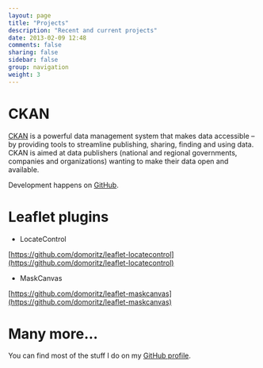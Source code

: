 ```yaml
---
layout: page
title: "Projects"
description: "Recent and current projects"
date: 2013-02-09 12:48
comments: false
sharing: false
sidebar: false
group: navigation
weight: 3
---
```


# CKAN

[CKAN](http://www.ckan.org) is a powerful data management system that makes data accessible – by providing tools to streamline publishing, sharing, finding and using data. CKAN is aimed at data publishers (national and regional governments, companies and organizations) wanting to make their data open and available.

Development happens on [GitHub](https://github.com/okfn/ckan).

# Leaflet plugins

* LocateControl

[https://github.com/domoritz/leaflet-locatecontrol](https://github.com/domoritz/leaflet-locatecontrol)

* MaskCanvas

[https://github.com/domoritz/leaflet-maskcanvas](https://github.com/domoritz/leaflet-maskcanvas)

# Many more...

You can find most of the stuff I do on my [GitHub profile](https://github.com/domoritz).